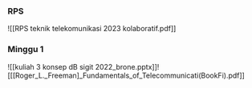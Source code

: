 ### RPS
![[RPS teknik telekomunikasi 2023 kolaboratif.pdf]]
### Minggu 1 
![[kuliah 3 konsep dB sigit 2022_brone.pptx]]![[[Roger_L._Freeman]_Fundamentals_of_Telecommunicati(BookFi).pdf]]